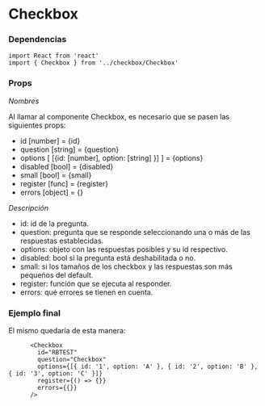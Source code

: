 # Checkbox

### Dependencias

```react
import React from 'react'
import { Checkbox } from '../checkbox/Checkbox'
```

### Props

_Nombres_

Al llamar al componente Checkbox, es necesario que se pasen las siguientes props:

- id [number] = {id}
- question [string] = {question}
- options [ [{id: [number], option: [string] }] ] = {options}
- disabled [bool] = {disabled}
- small [bool] = {small}
- register [func] = {register}
- errors [object] = {}

_Descripción_

- id: id de la pregunta.
- question: pregunta que se responde seleccionando una o más de las respuestas establecidas.
- options: objeto con las respuestas posibles y su id respectivo.
- disabled: bool si la pregunta está deshabilitada o no.
- small: si los tamaños de los checkbox y las respuestas son más pequeños del default.
- register: función que se ejecuta al responder.
- errors: qué errores se tienen en cuenta.

### Ejemplo final

El mismo quedaría de esta manera:

```react
      <Checkbox
        id="RBTEST"
        question="Checkbox"
        options={[{ id: '1', option: 'A' }, { id: '2', option: 'B' }, { id: '3', option: 'C' }]}
        register={() => {}}
        errors={{}}
      />
```
